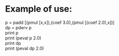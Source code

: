# Example of use:

p = padd [(pmul [x,x]),(coef 3.0),(pmul [(coef 2.0),x])]  
dp = pderv p  
print p  
print (peval p  2.0)  
print dp  
print (peval dp 2.0)  
